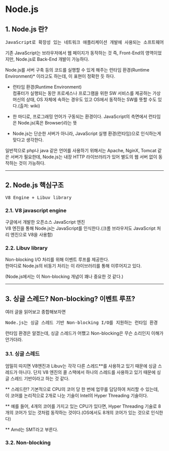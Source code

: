 # Node.js

## 1. Node.js 란?
<pre>
JavaScript로 확장성 있는 네트워크 애플리케이션 개발에 사용되는 소프트웨어 플랫폼이다. (출저 wiki)
</pre>

기존 JavaScript는 브라우저에서 웹 페이지가 동작하는 것 즉, Front-End의 영역이었지만, Node.js로 Back-End 개발이 가능하다.

Node.js를 서버 구축 등의 코드를 실행할 수 있게 해주는 런타임 환경(Runtime Environment)* 이라고도 하는데, 이 표현이 정확한 듯 하다.

* 런타임 환경(Runtime Environment)   
컴퓨터가 실행되는 동안 프로세스나 프로그램을 위한 SW 서비스를 제공하는 가상 머신의 상태, OS 자체에 속하는 경우도 있고 OS에서 동작하는 SW를 뜻할 수도 있다.(출저: wiki)

* 한 마디로, 프로그래밍 언어가 구동되는 환경이다. JavaScript의 측면에서 런타임은 Node.js(혹은 Browser)라는 뜻

* Node.js는 단순한 서버가 아니라, JavaScript 실행 환경(런타임)으로 인식하는게 맞다고 생각한다.

일반적으로 php나 java 같은 언어를 사용하기 위해서는 Apache, NginX, Tomcat 같은 서버가 필요한데, Node.js는 내장 HTTP 라이브러리가 있어 별도의 웹 서버 없이 동작하는 것이 가능하다.

---

## 2. Node.js 핵심구조

<pre>V8 Engine + Libuv library</pre>

### 2.1. V8 javascript engine
구글에서 개발한 오픈소스 JavaScript 엔진   
V8 엔진을 통해 Node.js는 JavaScript를 인식한다.(크롬 브라우저도 JavaScript 처리 엔진으로 V8을 사용함)

### 2.2. Libuv library
Non-blocking I/O 처리를 위해 이벤트 루프를 제공한다.   
한마디로 Node.js의 비동기 처리는 이 라이브러리를 통해 이루어지고 있다.

(Node.js에서는 이 Non-blocking 개념이 꽤나 중요한 것 같다.)

---

## 3. 싱글 스레드? Non-blocking? 이벤트 루프?
여러 글을 읽어보고 종합해보자면
<pre>
Node.js는 싱글 스레드 기반 Non-blocking I/O를 지원하는 런타임 환경
</pre>

런타임 환경은 알겠는데, 싱글 스레드가 어쨌고 Non-blocking은 무슨 소리인지 이해가 안가더라.

### 3.1. 싱글 스레드

엄밀히 따지면 V8엔진과 Libuv는 각각 다른 스레드**를 사용하고 있기 때문에 싱글 스레드가 아니다.
단지 V8 엔진의 콜 스택에서 하나의 스레드를 사용하고 있기 때문에 싱글 스레드 기반이라고 하는 것 같다.

** 스레드란? 기본적으로 CPU의 코어 당 한 번에 업무를 담당하여 처리할 수 있는데, 이 코어를 논리적으로 2개로 나눈 기술이 Intel의 Hyper Threading 기술이다.

** 예를 들어, 4개의 코어를 가지고 있는 CPU가 있다면, Hyper Threading 기술로 8개의 코어가 있는 것처럼 동작하는 것이다.(OS에서도 8개의 코어가 있는 것으로 인식한다)

** Amd는 SMT라고 부른다.

### 3.2. Non-blocking
